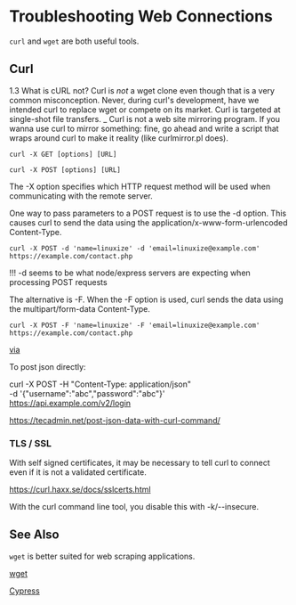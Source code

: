 # Troubleshooting Web Connections

`curl` and `wget` are both useful tools. 

## Curl

1.3 What is cURL not?
Curl is *not* a wget clone even though that is a very common misconception.
Never, during curl's development, have we intended curl to replace wget or
compete on its market. Curl is targeted at single-shot file transfers.
_
Curl is not a web site mirroring program. If you wanna use curl to mirror
something: fine, go ahead and write a script that wraps around curl to make
it reality (like curlmirror.pl does).

    curl -X GET [options] [URL]

    curl -X POST [options] [URL]

The -X option specifies which HTTP request method will be used when communicating with the remote server.

One way to pass parameters to a POST request is to use the -d option. This causes curl to send the data using the application/x-www-form-urlencoded Content-Type.

    curl -X POST -d 'name=linuxize' -d 'email=linuxize@example.com' https://example.com/contact.php

!!! -d seems to be what node/express servers are expecting when processing POST requests

The alternative is -F. When the -F option is used, curl sends the data using the multipart/form-data Content-Type.

    curl -X POST -F 'name=linuxize' -F 'email=linuxize@example.com' https://example.com/contact.php

[via](https://linuxize.com/post/curl-post-request/)

To post json directly:

curl -X POST -H "Content-Type: application/json" \
 -d '{"username":"abc","password":"abc"}' \
 https://api.example.com/v2/login
 
https://tecadmin.net/post-json-data-with-curl-command/


### TLS / SSL 

With self signed certificates, it may be necessary to tell curl to connect even if it is not a validated certificate. 

https://curl.haxx.se/docs/sslcerts.html

With the curl command line tool, you disable this with -k/--insecure.



## See Also

`wget` is better suited for web scraping applications. 

[wget](wget.md)

[Cypress](/code/test/cypress.md)
